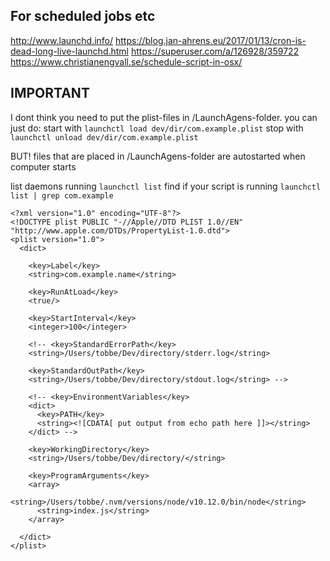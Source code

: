 ## For scheduled jobs etc

http://www.launchd.info/
https://blog.jan-ahrens.eu/2017/01/13/cron-is-dead-long-live-launchd.html
https://superuser.com/a/126928/359722
https://www.christianengvall.se/schedule-script-in-osx/

## IMPORTANT
I dont think you need to put the plist-files in /LaunchAgens-folder. you can just do:
start with `launchctl load dev/dir/com.example.plist`
stop with `launchctl unload dev/dir/com.example.plist`

BUT! files that are placed in /LaunchAgens-folder are autostarted when computer starts

list daemons running `launchctl list`
find if your script is running `launchctl list | grep com.example`

```
<?xml version="1.0" encoding="UTF-8"?>
<!DOCTYPE plist PUBLIC "-//Apple//DTD PLIST 1.0//EN" "http://www.apple.com/DTDs/PropertyList-1.0.dtd">
<plist version="1.0">
  <dict>

    <key>Label</key>
    <string>com.example.name</string>

    <key>RunAtLoad</key>
    <true/>

    <key>StartInterval</key>
    <integer>100</integer>

    <!-- <key>StandardErrorPath</key>
    <string>/Users/tobbe/Dev/directory/stderr.log</string>

    <key>StandardOutPath</key>
    <string>/Users/tobbe/Dev/directory/stdout.log</string> -->

    <!-- <key>EnvironmentVariables</key>
    <dict>
      <key>PATH</key>
      <string><![CDATA[ put output from echo path here ]]></string>
    </dict> -->

    <key>WorkingDirectory</key>
    <string>/Users/tobbe/Dev/directory/</string>

    <key>ProgramArguments</key>
    <array>
      <string>/Users/tobbe/.nvm/versions/node/v10.12.0/bin/node</string>
      <string>index.js</string>
    </array>

  </dict>
</plist>
```